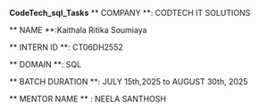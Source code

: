 **CodeTech_sql_Tasks**
** COMPANY **: CODTECH IT SOLUTIONS

** NAME **:Kaithala Ritika Soumiaya

** INTERN ID **: CT06DH2552

** DOMAIN **: SQL

** BATCH DURATION **: JULY 15th,2025 to AUGUST 30th, 2025

** MENTOR NAME ** : NEELA SANTHOSH
